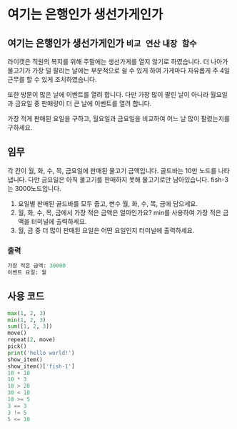 # 여기는 은행인가 생선가게인가

## 여기는 은행인가 생선가게인가 `비교 연산` `내장 함수`

라이캣은 직원의 복지를 위해 주말에는 생선가게를 열지 않기로 하였습니다. 더 나아가 물고기가 가장 덜 팔리는 날에는 부분적으로 쉴 수 있게 하여 가게마다 자유롭게 주 4일 근무를 할 수 있게 조치하였습니다.

또한 방문이 많은 날에 이벤트를 열려 합니다. 다만 가장 많이 팔린 날이 아니라 월요일과 금요일 중 판매량이 더 큰 날에 이벤트를 열려 합니다.

가장 적게 판매된 요일을 구하고, 월요일과 금요일을 비교하여 어느 날 많이 팔렸는지를 구하세요.

## 임무
각 칸이 월, 화, 수, 목, 금요일에 판매된 물고기 금액입니다. 골드바는 10만 노드를 나타냅니다. 다만 금요일은 아직 물고기를 판매하지 못해 물고기로만 남아있습니다. fish-3는 3000노드입니다.  

1. 요일별 판매된 골드바를 모두 줍고, 변수 월, 화, 수, 목, 금에 담으세요.
2. 월, 화, 수, 목, 금에서 가장 적은 금액은 얼마인가요? min를 사용하여 가장 적은 금액을 터미널에 출력하세요.
3. 월, 금 중 더 많이 판매된 요일은 어떤 요일인지 터미널에 출력하세요.

### 출력
```python
가장 적은 금액: 30000
이벤트 요일: 월
```

## 사용 코드

```python
max(1, 2, 3)
min(1, 2, 3)
sum([1, 2, 3])
move()
repeat(2, move)
pick()
print('hello world!')
show_item()
show_item()['fish-1']
10 + 10
10 * 3
10 > 20
30 < 10
10 >= 5
3 == 3
3 != 5
5 <= 10
```